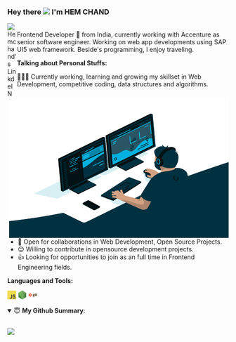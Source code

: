 ### Hey there <img src="https://media.giphy.com/media/hvRJCLFzcasrR4ia7z/giphy.gif" width="25px"> I'm HEM CHAND
</a>
<a href="https://www.linkedin.com/in/hemchandsharma/">
  <img align="left" alt="Hemchand's LinkdeIN" width="22px" src="https://cdn.jsdelivr.net/npm/simple-icons@v3/icons/linkedin.svg" />
</a>
<br />
Frontend Developer 🚀 from India, currently working with Accenture as senior software engineer. Working on web app developments using SAP UI5 web framework. Beside's programming, I enjoy traveling.

<img align="right" alt="GIF" src="https://github.com/hmchnd/hmchnd/blob/main/coderGIF.gif" width="500" height="320" />

**Talking about Personal Stuffs:**

 👨🏽‍💻 Currently working, learning and growing my skillset in Web Development, competitive coding, data structures and algorithms.
- 🤝 Open for collaborations in Web Development, Open Source Projects.
- 😊 Willing to contribute in opensource development projects.
- 👍 Looking for opportunities to join as an full time in Frontend Engineering fields.

**Languages and Tools:**  


<code><img height="20" src="https://raw.githubusercontent.com/github/explore/80688e429a7d4ef2fca1e82350fe8e3517d3494d/topics/javascript/javascript.png"></code>
<code><img height="20" src="https://raw.githubusercontent.com/github/explore/80688e429a7d4ef2fca1e82350fe8e3517d3494d/topics/nodejs/nodejs.png"></code>
<code><img height="20" src="https://raw.githubusercontent.com/github/explore/80688e429a7d4ef2fca1e82350fe8e3517d3494d/topics/git/git.png"></code>

<details open>
 <summary> 😇 <b>My Github Summary</b>: </summary>

<br>

<p>
  <img src = "https://github-readme-stats.vercel.app/api/top-langs/?username=hmchnd&theme=tokyonight">
</p>

</details>
